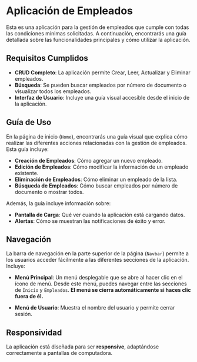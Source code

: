 # Aplicación de Empleados

Esta es una aplicación para la gestión de empleados que cumple con todas las condiciones mínimas solicitadas. A continuación, encontrarás una guía detallada sobre las funcionalidades principales y cómo utilizar la aplicación.

## Requisitos Cumplidos

-   **CRUD Completo**: La aplicación permite Crear, Leer, Actualizar y Eliminar empleados.
-   **Búsqueda**: Se pueden buscar empleados por número de documento o visualizar todos los empleados.
-   **Interfaz de Usuario**: Incluye una guía visual accesible desde el inicio de la aplicación.

## Guía de Uso

En la página de inicio (`Home`), encontrarás una guía visual que explica cómo realizar las diferentes acciones relacionadas con la gestión de empleados. Esta guía incluye:

-   **Creación de Empleados**: Cómo agregar un nuevo empleado.
-   **Edición de Empleados**: Cómo modificar la información de un empleado existente.
-   **Eliminación de Empleados**: Cómo eliminar un empleado de la lista.
-   **Búsqueda de Empleados**: Cómo buscar empleados por número de documento o mostrar todos.

Además, la guía incluye información sobre:

-   **Pantalla de Carga**: Qué ver cuando la aplicación está cargando datos.
-   **Alertas**: Cómo se muestran las notificaciones de éxito y error.

## Navegación

La barra de navegación en la parte superior de la página (`Navbar`) permite a los usuarios acceder fácilmente a las diferentes secciones de la aplicación. Incluye:

-   **Menú Principal**: Un menú desplegable que se abre al hacer clic en el ícono de menú. Desde este menú, puedes navegar entre las secciones de `Inicio` y `Empleados`. **El menú se cierra automáticamente si haces clic fuera de él.**

-   **Menú de Usuario**: Muestra el nombre del usuario y permite cerrar sesión.

## Responsividad

La aplicación está diseñada para ser **responsive**, adaptándose correctamente a pantallas de computadora.